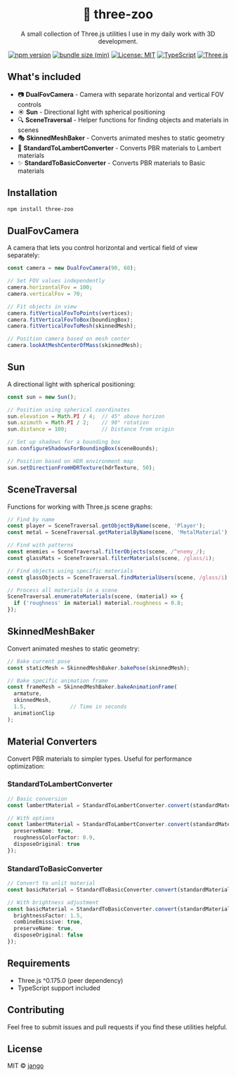 <p align="center">
  <h1 align="center">🦁 three-zoo</h1>
  <p align="center">
    A small collection of Three.js utilities I use in my daily work with 3D development.
  </p>
</p>

<p align="center">
<a href="https://www.npmjs.com/package/three-zoo"><img src="https://img.shields.io/npm/v/three-zoo.svg" alt="npm version"></a>
<a href="https://bundlephobia.com/package/three-zoo"><img src="https://badgen.net/bundlephobia/min/three-zoo" alt="bundle size (min)"></a>
<a href="https://opensource.org/licenses/MIT"><img src="https://img.shields.io/badge/License-MIT-yellow.svg" alt="License: MIT"></a>
<a href="https://www.typescriptlang.org/"><img src="https://img.shields.io/badge/TypeScript-%5E5.8.0-blue" alt="TypeScript"></a>
<a href="https://threejs.org/"><img src="https://img.shields.io/badge/Three.js-%5E0.175.0-green" alt="Three.js"></a>
</p>

## What's included

- 📷 **DualFovCamera** - Camera with separate horizontal and vertical FOV controls
- ☀️ **Sun** - Directional light with spherical positioning
- 🔍 **SceneTraversal** - Helper functions for finding objects and materials in scenes
- 🎭 **SkinnedMeshBaker** - Converts animated meshes to static geometry
- 🎨 **StandardToLambertConverter** - Converts PBR materials to Lambert materials
- ✨ **StandardToBasicConverter** - Converts PBR materials to Basic materials

## Installation

```bash
npm install three-zoo
```

## DualFovCamera

A camera that lets you control horizontal and vertical field of view separately:

```typescript
const camera = new DualFovCamera(90, 60);

// Set FOV values independently
camera.horizontalFov = 100;
camera.verticalFov = 70;

// Fit objects in view
camera.fitVerticalFovToPoints(vertices);
camera.fitVerticalFovToBox(boundingBox);
camera.fitVerticalFovToMesh(skinnedMesh);

// Position camera based on mesh center
camera.lookAtMeshCenterOfMass(skinnedMesh);
```

## Sun

A directional light with spherical positioning:

```typescript
const sun = new Sun();

// Position using spherical coordinates
sun.elevation = Math.PI / 4;  // 45° above horizon
sun.azimuth = Math.PI / 2;    // 90° rotation
sun.distance = 100;           // Distance from origin

// Set up shadows for a bounding box
sun.configureShadowsForBoundingBox(sceneBounds);

// Position based on HDR environment map
sun.setDirectionFromHDRTexture(hdrTexture, 50);
```

## SceneTraversal

Functions for working with Three.js scene graphs:

```typescript
// Find by name
const player = SceneTraversal.getObjectByName(scene, 'Player');
const metal = SceneTraversal.getMaterialByName(scene, 'MetalMaterial');

// Find with patterns
const enemies = SceneTraversal.filterObjects(scene, /^enemy_/);
const glassMats = SceneTraversal.filterMaterials(scene, /glass/i);

// Find objects using specific materials
const glassObjects = SceneTraversal.findMaterialUsers(scene, /glass/i);

// Process all materials in a scene
SceneTraversal.enumerateMaterials(scene, (material) => {
  if ('roughness' in material) material.roughness = 0.8;
});
```

## SkinnedMeshBaker

Convert animated meshes to static geometry:

```typescript
// Bake current pose
const staticMesh = SkinnedMeshBaker.bakePose(skinnedMesh);

// Bake specific animation frame
const frameMesh = SkinnedMeshBaker.bakeAnimationFrame(
  armature,
  skinnedMesh,
  1.5,              // Time in seconds
  animationClip
);
```

## Material Converters

Convert PBR materials to simpler types. Useful for performance optimization:

### StandardToLambertConverter

```typescript
// Basic conversion
const lambertMaterial = StandardToLambertConverter.convert(standardMaterial);

// With options
const lambertMaterial = StandardToLambertConverter.convert(standardMaterial, {
  preserveName: true,
  roughnessColorFactor: 0.9,
  disposeOriginal: true
});
```

### StandardToBasicConverter

```typescript
// Convert to unlit material
const basicMaterial = StandardToBasicConverter.convert(standardMaterial);

// With brightness adjustment
const basicMaterial = StandardToBasicConverter.convert(standardMaterial, {
  brightnessFactor: 1.5,
  combineEmissive: true,
  preserveName: true,
  disposeOriginal: false
});
```

## Requirements

- Three.js ^0.175.0 (peer dependency)
- TypeScript support included

## Contributing

Feel free to submit issues and pull requests if you find these utilities helpful.

## License

MIT © [jango](https://github.com/jango-git)
